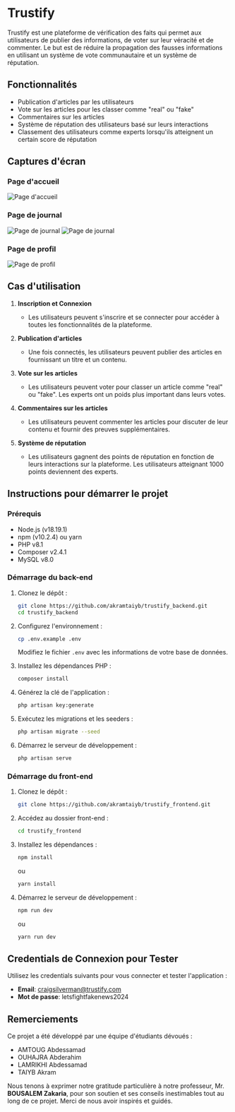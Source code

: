 # Trustify

Trustify est une plateforme de vérification des faits qui permet aux utilisateurs de publier des informations, de voter sur leur véracité et de commenter. Le but est de réduire la propagation des fausses informations en utilisant un système de vote communautaire et un système de réputation.

## Fonctionnalités

- Publication d'articles par les utilisateurs
- Vote sur les articles pour les classer comme "real" ou "fake"
- Commentaires sur les articles
- Système de réputation des utilisateurs basé sur leurs interactions
- Classement des utilisateurs comme experts lorsqu'ils atteignent un certain score de réputation

## Captures d'écran

### Page d'accueil
![Page d'accueil](/screenshots/home.png)

### Page de journal
![Page de journal](/screenshots/journal_1.png)
![Page de journal](/screenshots/journal_2.png)

### Page de profil
![Page de profil](/screenshots/profile.png)

## Cas d'utilisation

1. **Inscription et Connexion**
    - Les utilisateurs peuvent s'inscrire et se connecter pour accéder à toutes les fonctionnalités de la plateforme.

2. **Publication d'articles**
    - Une fois connectés, les utilisateurs peuvent publier des articles en fournissant un titre et un contenu.

3. **Vote sur les articles**
    - Les utilisateurs peuvent voter pour classer un article comme "real" ou "fake". Les experts ont un poids plus important dans leurs votes.

4. **Commentaires sur les articles**
    - Les utilisateurs peuvent commenter les articles pour discuter de leur contenu et fournir des preuves supplémentaires.

5. **Système de réputation**
    - Les utilisateurs gagnent des points de réputation en fonction de leurs interactions sur la plateforme. Les utilisateurs atteignant 1000 points deviennent des experts.

## Instructions pour démarrer le projet

### Prérequis

- Node.js (v18.19.1)
- npm (v10.2.4) ou yarn
- PHP v8.1
- Composer v2.4.1
- MySQL v8.0

### Démarrage du back-end

1. Clonez le dépôt :
    ```bash
    git clone https://github.com/akramtaiyb/trustify_backend.git
    cd trustify_backend
    ```

2. Configurez l'environnement :
    ```bash
    cp .env.example .env
    ```
   Modifiez le fichier `.env` avec les informations de votre base de données.

3. Installez les dépendances PHP :
    ```bash
    composer install
    ```

4. Générez la clé de l'application :
    ```bash
    php artisan key:generate
    ```

5. Exécutez les migrations et les seeders :
    ```bash
    php artisan migrate --seed
    ```

6. Démarrez le serveur de développement :
    ```bash
    php artisan serve
    ```

### Démarrage du front-end

1. Clonez le dépôt :
    ```bash
    git clone https://github.com/akramtaiyb/trustify_frontend.git
    ```
   
2. Accédez au dossier front-end :
    ```bash
    cd trustify_frontend
    ```

3. Installez les dépendances :
    ```bash
    npm install
    ```
   ou
    ```bash
    yarn install
    ```

4. Démarrez le serveur de développement :
    ```bash
    npm run dev
    ```
   ou
    ```bash
    yarn run dev
    ```

## Credentials de Connexion pour Tester

Utilisez les credentials suivants pour vous connecter et tester l'application :

- **Email**: craigsilverman@trustify.com
- **Mot de passe**: letsfightfakenews2024

## Remerciements

Ce projet a été développé par une équipe d'étudiants dévoués :

- AMTOUG Abdessamad
- OUHAJRA Abderahim
- LAMRIKHI Abdessamad
- TAIYB Akram

Nous tenons à exprimer notre gratitude particulière à notre professeur, Mr. **BOUSALEM Zakaria**, pour son soutien et ses conseils inestimables tout au long de ce projet. Merci de nous avoir inspirés et guidés.
